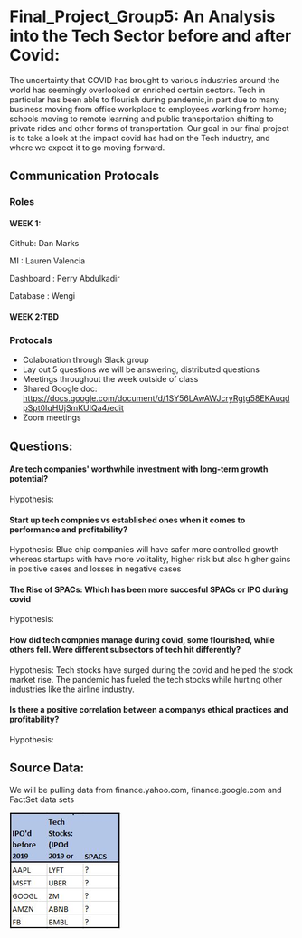 # Final_Project_Group5: An Analysis into the Tech Sector before and after Covid:
The uncertainty that COVID has brought to various industries around the world has seemingly overlooked or enriched certain sectors. Tech in particular has been able to flourish during pandemic,in part due to many business moving from office workplace to employees working from home; schools moving to remote learning and public transportation shifting to private rides and other forms of transportation. Our goal in our final project is to take a look at the impact covid has had on the Tech industry, and where we expect it to go moving forward. 


## Communication Protocals 
### Roles
#### WEEK 1:

Github: Dan Marks

MI : Lauren Valencia

Dashboard : Perry Abdulkadir

Database : Wengi 

#### WEEK 2:TBD

### Protocals
- Colaboration through Slack group
- Lay out 5 questions we will be answering, distributed questions
- Meetings throughout the week outside of class
- Shared Google doc: https://docs.google.com/document/d/1SY56LAwAWJcryRgtg58EKAuqdpSpt0IqHUjSmKUIQa4/edit
- Zoom meetings


## Questions:

#### Are tech companies' worthwhile investment with long-term growth potential?

Hypothesis: 

#### Start up tech compnies vs established ones when it comes to performance and profitability?

Hypothesis: Blue chip companies will have safer more controlled growth whereas startups with have more volitality, higher risk but also higher gains in positive cases and losses in negative cases 

#### The Rise of SPACs: Which has been more succesful SPACs or IPO during covid

Hypothesis: 

#### How did tech compnies manage during covid, some flourished, while others fell. Were different subsectors of tech hit differently?

Hypothesis: Tech stocks have surged during the covid and helped the stock market rise. The pandemic has fueled the tech stocks while hurting other industries like the airline industry.

#### Is there a positive correlation between a companys ethical practices and profitability?

Hypothesis: 




## Source Data: 
We will be pulling data from finance.yahoo.com, finance.google.com and FactSet data sets


![](https://github.com/DanMarks12/Final_Project_Group5/blob/main/JPG/Tickers.JPG)
